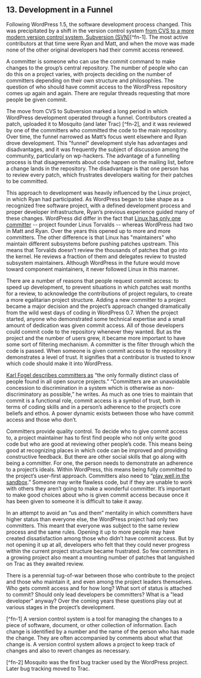 ## 13. Development in a Funnel

Following WordPress 1.5, the software development process changed. This was precipitated by a shift in the version control system [from CVS to a more modern version control system, Subversion (SVN)](http://lists.wordpress.org/pipermail/hackers/2005-February/004078.html)[^fn-1]. The most active contributors at that time were Ryan and Matt, and when the move was made none of the other original developers had their commit access renewed.

A committer is someone who can use the commit command to make changes to the group’s central repository. The number of people who can do this on a project varies, with projects deciding on the number of committers depending on their own structure and philosophies. The question of who should have commit access to the WordPress repository comes up again and again. There are regular threads requesting that more people be given commit. 

The move from CVS to Subversion marked a long period in which WordPress development operated through a funnel. Contributors created a patch, uploaded it to Mosquito (and later Trac) [^fn-2], and it was reviewed by one of the committers who committed the code to the main repository. Over time, the funnel narrowed as Matt’s focus went elsewhere and Ryan drove development. This "funnel" development style has advantages and disadvantages, and it was frequently the subject of discussion among the community, particularly on wp-hackers. The advantage of a funnelling process is that disagreements about code happen on the mailing list, before a change lands in the repository. The disadvantage is that one person has to review every patch, which frustrates developers waiting for their patches to be committed.

This approach to development was heavily influenced by the Linux project, in which Ryan had participated. As WordPress began to take shape as a recognized free software project, with a defined development process and proper developer infrastructure, Ryan’s previous experience guided many of these changes. WordPress did differ in the fact that [Linux has only one committer](http://www.linuxfoundation.org/content/23-how-patches-get-kernel) -- project founder Linus Torvalds -- whereas WordPress had two in Matt and Ryan. Over the years this opened up to more and more committers. The other difference is that Linux has "maintainers" who maintain different subsystems before pushing patches upstream. This means that Torvalds doesn’t review the thousands of patches that go into the kernel. He reviews a fraction of them and delegates review to trusted subsystem maintainers. Although WordPress in the future would move toward component maintainers, it never followed Linux in this manner.

There are a number of reasons that people request commit access: to speed up development, to prevent situations in which patches wait months for a review, to acknowledge the contributions of project regulars, to create a more egalitarian project structure. Adding a new committer to a project became a major decision and the project’s approach changed dramatically from the wild west days of coding in WordPress 0.7. When the project started, anyone who demonstrated some technical expertise and a small amount of dedication was given commit access. All of those developers could commit code to the repository whenever they wanted. But as the project and the number of users grew, it became more important to have some sort of filtering mechanism. A committer is the filter through which the code is passed. When someone is given commit access to the repository it demonstrates a level of trust. It signifies that a contributor is trusted to know which code should make it into WordPress.

[Karl Fogel describes committers as](http://producingoss.com/en/producingoss.html#committers) “the only formally distinct class of people found in all open source projects.” “Committers are an unavoidable concession to discrimination in a system which is otherwise as non-discriminatory as possible,” he writes. As much as one tries to maintain that commit is a functional role, commit access is a symbol of trust, both in terms of coding skills and in a person’s adherence to the project’s core beliefs and ethos. A power dynamic exists between those who have commit access and those who don’t.

Committers provide quality control. To decide who to give commit access to, a project maintainer has to first find people who not only write good code but who are good at reviewing other people’s code. This means being good at recognizing places in which code can be improved and providing constructive feedback. But there are other social skills that go along with being a committer. For one, the person needs to demonstrate an adherence to a project’s ideals. Within WordPress, this means being fully committed to the project’s user-first approach. Committers also need to “[play well in the sandbox](http://producingoss.com/en/committers.html#choosing-committers).” Someone may write flawless code, but if they are unable to work with others they aren’t going to make a wonderful committer. It’s important to make good choices about who is given commit access because once it has been given to someone it is difficult to take it away.

In an attempt to avoid an “us and them” mentality in which committers have higher status than everyone else, the WordPress project had only two committers. This meant that everyone was subject to the same review process and the same rules. Opening it up to more people may have created dissatisfaction among those who didn’t have commit access. But by not opening it up at all, developers who felt that they could never progress within the current project structure became frustrated. So few committers in a growing project also meant a mounting number of patches that languished on Trac as they awaited review. 

There is a perennial tug-of-war between those who contribute to the project and those who maintain it, and even among the project leaders themselves. Who gets commit access and for how long? What sort of status is attached to commit? Should only lead developers be committers? What is a "lead developer" anyway? Over the coming years these questions play out at various stages in the project’s development. 

[^fn-1] A version control system is a tool for managing the changes to a piece of software, document, or other collection of information. Each change is identified by a number and the name of the person who has made the change. They are often accompanied by comments about what that change is. A version control system allows a project to keep track of changes and also to revert changes as necessary.

[^fn-2] Mosquito was the first bug tracker used by the WordPress project. Later bug tracking moved to Trac.
